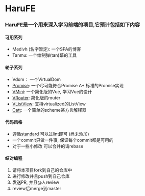 # HaruFE  

### HaruFE是一个用来深入学习前端的项目,它预计包括如下内容  

#### 可用系列

- Medivh (名字暂定): 一个SPA的博客  
- Tanmu: 一个绘制弹(tan)幕的工具  

#### 轮子系列  
- Vdom： 一个VirtualDom  
- [Promise](https://github.com/Kingwl/harufe/tree/master/ppromise): 一个尽可能符合Promise A+ 标准的Promise实现  
- [VMini](https://github.com/Kingwl/harufe/tree/master/vmini): 一个简化版的Vue, 学习Vue的设计  
- [VRouter](https://github.com/Kingwl/harufe/tree/master/vrouter): 简化版的router  
- [VListView](https://github.com/Kingwl/harufe/tree/master/vlistview): 支持virtualized的ListView  
- [Catt](https://github.com/Kingwl/harufe/tree/master/catt): 一个简单的scheme某方言解释器  
#### 代码风格

- 遵循[standard](https://github.com/feross/standard/blob/master/RULES.md#javascript-standard-style) 可以过lint即可 (尚未添加)
- 一个commit只做一件事, 保证每个commit都是可用的    
- 对于一些小修改 可以合并的请rebase   

#### 结对编程
1. 请将本项目fork到自己的仓库中  
2. 进行修改并且push到自己仓库  
3. 发送PR, 并且@人review  
4. review后merge到master  
